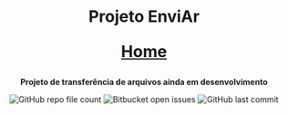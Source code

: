 <h1 align="center"> Projeto EnviAr 

<a href="https://licashsg.github.io/ProgEnviAr">Home</a> </h1>

<p align="center" > <strong>Projeto de transferência de arquivos ainda em desenvolvimento</strong></p>

<div align="center">

<img alt="GitHub repo file count" src="https://img.shields.io/github/directory-file-count/LicasHSG/ProgEnviAr?color=a">
<img alt="Bitbucket open issues" src="https://img.shields.io/bitbucket/issues/LicasHSG/ProgEnviAr?style=plastic">
<img alt="GitHub last commit" src="https://img.shields.io/github/last-commit/LicasHSG/ProgEnviAr?style=plastic">
  
</div>
